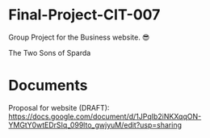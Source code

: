 # Final-Project-CIT-007
Group Project for the Business website. 😎

The Two Sons of Sparda

# Documents
Proposal for website (DRAFT): https://docs.google.com/document/d/1JPqIb2iNKXqqON-YMGtY0wtEDrSIq_099lto_gwjyuM/edit?usp=sharing
